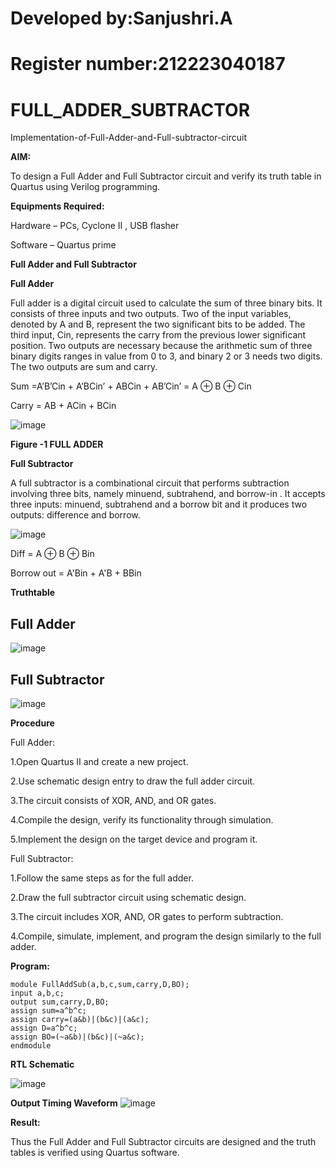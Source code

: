 # Developed by:Sanjushri.A
# Register number:212223040187
# FULL_ADDER_SUBTRACTOR

Implementation-of-Full-Adder-and-Full-subtractor-circuit

**AIM:**

To design a Full Adder and Full Subtractor circuit and verify its truth table in Quartus using Verilog programming.

**Equipments Required:**

Hardware – PCs, Cyclone II , USB flasher

Software – Quartus prime

**Full Adder and Full Subtractor**

**Full Adder**

Full adder is a digital circuit used to calculate the sum of three binary bits. It consists of three inputs and two outputs. Two of the input variables, denoted by A and B, represent the two significant bits to be added. The third input, Cin, represents the carry from the previous lower significant position. Two outputs are necessary because the arithmetic sum of three binary digits ranges in value from 0 to 3, and binary 2 or 3 needs two digits. The two outputs are sum and carry.

Sum =A’B’Cin + A’BCin’ + ABCin + AB’Cin’ = A ⊕ B ⊕ Cin 

Carry = AB + ACin + BCin

![image](https://github.com/naavaneetha/FULL_ADDER_SUBTRACTOR/assets/154305477/0f30ba51-5ffb-4198-845f-18e054f675e7)

**Figure -1 FULL ADDER**

**Full Subtractor**

A full subtractor is a combinational circuit that performs subtraction involving three bits, namely minuend, subtrahend, and borrow-in . It accepts three inputs: minuend, subtrahend and a borrow bit and it produces two outputs: difference and borrow.

![image](https://github.com/naavaneetha/FULL_ADDER_SUBTRACTOR/assets/154305477/02b24f51-ab51-4304-9ad6-7b81ffc1ead5)

Diff = A ⊕ B ⊕ Bin 

Borrow out = A'Bin + A'B + BBin

**Truthtable**

## Full Adder
![image](https://github.com/Sanjushri13/FULL_ADDER_SUBTRACTOR/assets/164732231/61b75bae-0721-4fbf-b2d6-94faee3b5654)

## Full Subtractor
![image](https://github.com/Sanjushri13/FULL_ADDER_SUBTRACTOR/assets/164732231/4451ea61-2bea-4709-b3b8-6446b5f01d6e)






**Procedure**

Full Adder:

1.Open Quartus II and create a new project.

2.Use schematic design entry to draw the full adder circuit.

3.The circuit consists of XOR, AND, and OR gates.

4.Compile the design, verify its functionality through simulation.

5.Implement the design on the target device and program it.

Full Subtractor:

1.Follow the same steps as for the full adder.

2.Draw the full subtractor circuit using schematic design.

3.The circuit includes XOR, AND, OR gates to perform subtraction.

4.Compile, simulate, implement, and program the design similarly to the full adder.




**Program:**
```
module FullAddSub(a,b,c,sum,carry,D,BO);
input a,b,c;
output sum,carry,D,BO;
assign sum=a^b^c;
assign carry=(a&b)|(b&c)|(a&c);
assign D=a^b^c;
assign BO=(~a&b)|(b&c)|(~a&c);
endmodule
```

**RTL Schematic**
 
 ![image](https://github.com/Sanjushri13/FULL_ADDER_SUBTRACTOR/assets/164732231/3ad41d88-8b0e-4df2-b7bd-9f4c61c08361)




**Output Timing Waveform**
![image](https://github.com/Sanjushri13/FULL_ADDER_SUBTRACTOR/assets/164732231/53ec926c-7387-491c-8dc3-289f000642ce)




**Result:**

Thus the Full Adder and Full Subtractor circuits are designed and the truth tables is verified using Quartus software.



